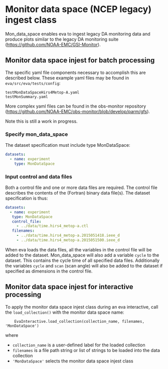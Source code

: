 # Monitor data space (NCEP legacy) ingest class
Mon_data_space enables eva to ingest legacy DA monitoring data and produce plots
similar to the legacy DA monitoring suite (https://github.com/NOAA-EMC/GSI-Monitor).


## Monitor data space injest for batch processing

The specific yaml file components necessary to accomplish this are described below.
These example yaml files may be found in `eva/src/eva/tests/config`:
```
testMonDataSpaceHirs4Metop-A.yaml
testMonSummary.yaml
```

More complex yaml files can be found in the obs-monitor repository (https://github.com/NOAA-EMC/obs-monitor/blob/develop/parm/gfs).

Note this is still a work in progress.

### Specify mon_data_space
The dataset specification must include type MonDataSpace:
``` yaml
datasets:
  - name: experiment
    type: MonDataSpace
```
### Input control and data files
Both a control file and one or more data files are required.  The control file describes
the contents of the (Fortran) binary data file(s).  The dataset specification is thus:
``` yaml
datasets:
  - name: experiment
   type: MonDataSpace
   control_file:
     - ../data/time.hirs4_metop-a.ctl
   filenames:
     - ../data/time.hirs4_metop-a.2015051418.ieee_d
     - ../data/time.hirs4_metop-a.2015051500.ieee_d
```
When eva loads the data files, all the variables in the control file will be added to the dataset. 
Mon_data_space will also add a variable `cycle` to the dataset.  This contains the cycle time of all 
specified data files.  Additionally the variables `cycle` and `scan` (scan angle) will also be added
to the dataset if specified as dimensions in the control file.


## Monitor data space injest for interactive processing

To apply the monitor data space injest class during an eva interactive, call the `load_collection()` with the monitor data space name:

        EvaInteractive.load_collection(collection_name, filenames, 'MonDataSpace')

where
  * `collection_name` is a user-defined label for the loaded collection
  * `filenames` is a file path string or list of strings to be loaded into the data collection
  * `'MonDataSpace'` selects the monitor data space injest class


